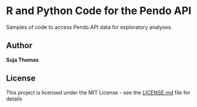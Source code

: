# R and Python Code for the Pendo API

Samples of code to access Pendo API data for exploratory analyses.


## Author

**Suja Thomas** 


## License

This project is licensed under the MIT License - see the [LICENSE.md](LICENSE.md) file for details





